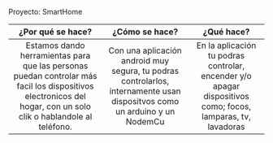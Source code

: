
Proyecto: SmartHome

 
|¿Por qué se hace?|¿Cómo se hace?|¿Qué hace?
|:---:   |:---:          |:---:   
|Estamos dando herramientas para que las personas puedan controlar más facil los dispositivos electronicos del hogar, con un solo clik o hablandole al teléfono.|Con una aplicación android muy segura, tu podras controlarlos, internamente usan dispositvos como un arduino y un NodemCu|En la aplicación tu podras controlar, encender y/o apagar dispositivos como; focos, lamparas, tv, lavadoras
